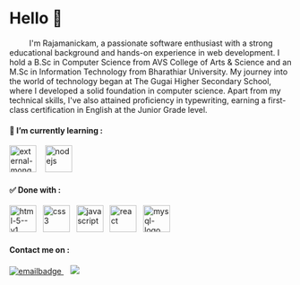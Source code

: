 <h1 align="left">Hello 👋</h1>
<p align="left">&nbsp;&nbsp;&nbsp;&nbsp;&nbsp;&nbsp;&nbsp;&nbsp; I'm Rajamanickam, a passionate software enthusiast with a strong educational background and hands-on experience in web development. I hold a B.Sc in Computer Science from AVS College of Arts & Science and an M.Sc in Information Technology from Bharathiar University. My journey into the world of technology began at The Gugai Higher Secondary School, where I developed a solid foundation in computer science. Apart from my technical skills, I've also attained proficiency in typewriting, earning a first-class certification in English at the Junior Grade level.</p>

<h4>🌱 I’m currently learning : </h4>
<p>
  <img width="48" height="48" src="https://img.icons8.com/external-tal-revivo-color-tal-revivo/48/external-mongodb-a-cross-platform-document-oriented-database-program-logo-color-tal-revivo.png" alt="external-mongodb-a-cross-platform-document-oriented-database-program-logo-color-tal-revivo"/>&nbsp;&nbsp;&nbsp;
  <img width="48" height="48" src="https://img.icons8.com/color/48/nodejs.png" alt="nodejs"/>
</p>

<h4>✅ Done with :</h4>
<p>
  <img width="48" height="48" src="https://img.icons8.com/color/48/html-5--v1.png" alt="html-5--v1"/>&nbsp;&nbsp;&nbsp;<img width="48" height="48" src="https://img.icons8.com/color/48/css3.png" alt="css3"/>&nbsp;&nbsp;&nbsp;<img width="48" height="48" src="https://img.icons8.com/fluency/48/javascript.png" alt="javascript"/>&nbsp;&nbsp;&nbsp;<img width="48" height="48" src="https://img.icons8.com/officel/80/react.png" alt="react"/>&nbsp;&nbsp;&nbsp;<img width="48" height="48" src="https://img.icons8.com/color/48/mysql-logo.png" alt="mysql-logo"/>
</p>

<h4>Contact me on :</h4>
<a href='mailto:rajamanickam@sparkouttech.com'>
  <img src='https://img.shields.io/badge/Gmail-D14836?style=for-the-badge&logo=gmail&logoColor=white' alt='emailbadge'>
</a>&nbsp;&nbsp
<a href="https://www.linkedin.com/in/rajamanickam-murugan-5764a7277/" target="_blank">
  <img src="https://img.shields.io/badge/LinkedIn-0077B5?style=for-the-badge&logo=linkedin&logoColor=white">
</a>
